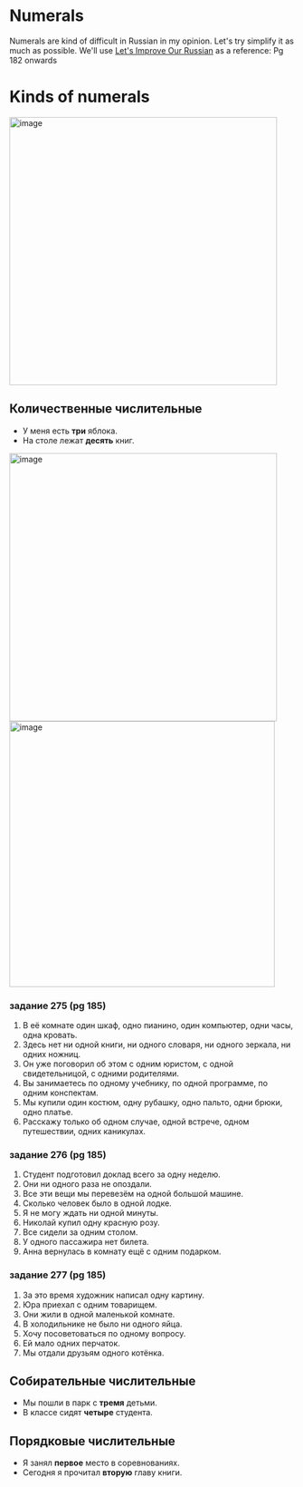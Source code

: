 # Numerals

Numerals are kind of difficult in Russian in my opinion. Let's try simplify it as much as possible.
We'll use [Let's Improve Our Russian](https://github.com/Blargian/ruski-b1/blob/6590bb3967e20bd5dd23530820572ef0e01dee5c/textbooks/let's_improve_our_Russian.pdf) as a reference: Pg 182 onwards

# Kinds of numerals

<img width="473" alt="image" src="https://github.com/user-attachments/assets/2c9625a0-bcd4-46fb-a5f6-8932823b4bbd">

## Количественные числительные
- У меня есть **три** яблока.
- На столе лежат **десять** книг.

<img width="473" alt="image" src="https://github.com/user-attachments/assets/c6cc0763-3a1f-4a45-885d-1b164f9cf19b">

<img width="469" alt="image" src="https://github.com/user-attachments/assets/d495a92b-f6c2-47fb-aeff-d7e31bdb19b1">

### задание 275 (pg 185)

1. В её комнате один шкаф, одно пианино, один компьютер, одни часы, одна кровать.
2. Здесь нет ни одной книги, ни одного словаря, ни одного зеркала, ни одних ножниц.
3. Он уже поговорил об этом с одним юристом, с одной свидетельницой, с одними родителями.
4. Вы занимаетесь по одному учебнику, по одной программе, по одним конспектам.
5. Мы купили один костюм, одну рубашку, одно пальто, одни брюки, одно платье.
6. Расскажу только об одном случае, одной встрече, одном путешествии, одних каникулах.

### задание 276 (pg 185)

1. Студент подготовил доклад всего за одну неделю.
2. Они ни одного раза не опоздали.
3. Все эти вещи мы перевезём на одной большой машине.
4. Сколько человек было в одной лодке.
5. Я не могу ждать ни одной минуты.
6. Николай купил одну красную розу.
7. Все сидели за одним столом.
8. У одного пассажира нет билета.
9. Анна вернулась в комнату ещё с одним подарком.

### задание 277 (pg 185)

1. За это время художник написал одну картину.
2. Юра приехал с одним товарищем.
3. Они жили в одной маленькой комнате.
4. В холодильнике не было ни одного яйца.
5. Хочу посоветоваться по одному вопросу.
6. Ей мало одних перчаток.
7. Мы отдали друзьям одного котёнка.

## Собирательные числительные
- Мы пошли в парк с **тремя** детьми.
- В классе сидят **четыре** студента.

## Порядковые числительные
- Я занял **первое** место в соревнованиях.
- Сегодня я прочитал **вторую** главу книги.


